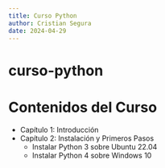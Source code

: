 ```yaml
---
title: Curso Python
author: Cristian Segura
date: 2024-04-29
---
```


# curso-python


# Contenidos del Curso

* Capítulo 1: Introducción
* Capítulo 2: Instalación y Primeros Pasos
  * Instalar Python 3 sobre Ubuntu 22.04
  * Instalar Python 4 sobre Windows 10

